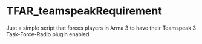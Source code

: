 # TFAR_teamspeakRequirement

Just a simple script that forces players in Arma 3 to have their Teamspeak 3 Task-Force-Radio plugin enabled.
